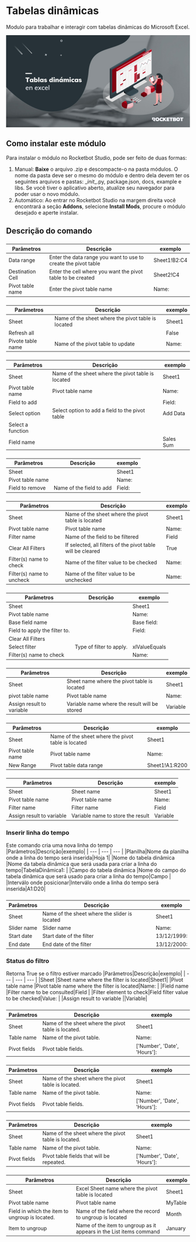 



# Tabelas dinâmicas
  
Modulo para trabalhar e interagir com tabelas dinâmicas do Microsoft Excel.  

![banner](imgs/Banner_PivotTableExcel.png)

## Como instalar este módulo
  
Para instalar o módulo no Rocketbot Studio, pode ser feito de duas formas:
1. Manual: __Baixe__ o arquivo .zip e descompacte-o na pasta módulos. O nome da pasta deve ser o mesmo do módulo e dentro dela devem ter os seguintes arquivos e pastas: \__init__.py, package.json, docs, example e libs. Se você tiver o aplicativo aberto, atualize seu navegador para poder usar o novo módulo.
2. Automático: Ao entrar no Rocketbot Studio na margem direita você encontrará a seção **Addons**, selecione **Install Mods**, procure o módulo desejado e aperte instalar.  


## Descrição do comando

### 
  

|Parâmetros|Descrição|exemplo|
| --- | --- | --- |
|Data range |Enter the data range you want to use to create the pivot table|Sheet1!B2:C4|
|Destination Cell |Enter the cell where you want the pivot table to be created|Sheet2!C4|
|Pivot table name |Enter the pivot table name|Name: |

### 
  

|Parâmetros|Descrição|exemplo|
| --- | --- | --- |
|Sheet |Name of the sheet where the pivot table is located|Sheet1|
|Refresh all ||False|
|Pivote table name |Name of the pivot table to update|Name: |

### 
  

|Parâmetros|Descrição|exemplo|
| --- | --- | --- |
|Sheet |Name of the sheet where the pivot table is located|Sheet1|
|Pivot table name |Pivot table name|Name: |
|Field to add ||Field: |
|Select option|Select option to add a field to the pivot table|Add Data|
|Select a function|||
|Field name ||Sales Sum|

### 
  

|Parâmetros|Descrição|exemplo|
| --- | --- | --- |
|Sheet ||Sheet1|
|Pivot table name ||Name: |
|Field to remove |Name of the field to add|Field: |

### 
  

|Parâmetros|Descrição|exemplo|
| --- | --- | --- |
|Sheet |Name of the sheet where the pivot table is located|Sheet1|
|Pivot table name |Pivot table name|Name: |
|Filter name |Name of the field to be filtered|Field |
|Clear All Filters|If selected, all filters of the pivot table will be cleared|True|
|Filter(s) name to check |Name of the filter value to be checked|Name: |
|Filter(s) name to uncheck |Name of the filter value to be unchecked|Name: |

### 
  

|Parâmetros|Descrição|exemplo|
| --- | --- | --- |
|Sheet ||Sheet1|
|Pivot table name ||Name: |
|Base field name ||Base field: |
|Field to apply the filter to.||Field: |
|Clear All Filters|||
|Select filter |Type of filter to apply.|xlValueEquals|
|Filter(s) name to check ||Name: |

### 
  

|Parâmetros|Descrição|exemplo|
| --- | --- | --- |
|Sheet |Sheet name where the pivot table is located|Sheet1|
|pivot table name |Pivot table name|Name: |
|Assign result to variable |Variable name where the result will be stored|Variable|

### 
  

|Parâmetros|Descrição|exemplo|
| --- | --- | --- |
|Sheet |Name of the sheet where the pivot table is located|Sheet1|
|Pivot table name |Pivot table name|Name: |
|New Range |Pivot table data range|Sheet1!A1:R200|

### 
  

|Parâmetros|Descrição|exemplo|
| --- | --- | --- |
|Sheet |Sheet name|Sheet1|
|Pivot table name |Pivot table name|Name: |
|Filter name |Filter name|Field |
|Assign result to variable |Variable name to store the result|Variable|

### Inserir linha do tempo
  
Este comando cria uma nova linha do tempo
|Parâmetros|Descrição|exemplo|
| --- | --- | --- |
|Planilha|Nome da planilha onde a linha do tempo será inserida|Hoja 1|
|Nome do tabela dinâmica |Nome da tabela dinâmica que será usada para criar a linha do tempo|TabelaDinâmica1: |
|Campo do tabela dinâmica |Nome do campo do tabela dinâmica que será usado para criar a linha do tempo|Campo |
|Interválo onde posicionar|Interválo onde a linha do tempo será inserida|A1:D20|

### 
  

|Parâmetros|Descrição|exemplo|
| --- | --- | --- |
|Sheet |Name of the sheet where the slider is located|Sheet1|
|Slider name |Slider name|Name: |
|Start date|Start date of the filter|13/12/1999: |
|End date|End date of the filter|13/12/2000: |

### Status do filtro
  
Retorna True se o filtro estiver marcado
|Parâmetros|Descrição|exemplo|
| --- | --- | --- |
|Sheet |Sheet name where the filter is located|Sheet1|
|Pivot table name |Pivot table name where the filter is located|Name: |
|Field name |Filter name to be consulted|Field |
|Filter element to check|Field filter value to be checked|Value: |
|Assign result to variable ||Variable|

### 
  

|Parâmetros|Descrição|exemplo|
| --- | --- | --- |
|Sheet |Name of the sheet where the pivot table is located.|Sheet1|
|Table name |Name of the pivot table.|Name: |
|Pivot fields|Pivot table fields.|['Number', 'Date', 'Hours']: |

### 
  

|Parâmetros|Descrição|exemplo|
| --- | --- | --- |
|Sheet |Name of the sheet where the pivot table is located.|Sheet1|
|Table name |Name of the pivot table.|Name: |
|Pivot fields|Pivot table fields.|['Number', 'Date', 'Hours']: |

### 
  

|Parâmetros|Descrição|exemplo|
| --- | --- | --- |
|Sheet |Name of the sheet where the pivot table is located.|Sheet1|
|Table name |Name of the pivot table.|Name: |
|Pivot fields|Pivot table fields that will be repeated.|['Number', 'Date', 'Hours']: |

### 
  

|Parâmetros|Descrição|exemplo|
| --- | --- | --- |
|Sheet |Excel Sheet name where the pivot table is located|Sheet1|
|Pivot table name |Pivot table name|MyTable|
|Field in which the item to ungroup is located.|Name of the field where the record to ungroup is located|Month|
|Item to ungroup|Name of the item to ungroup as it appears in the List items command|January|
